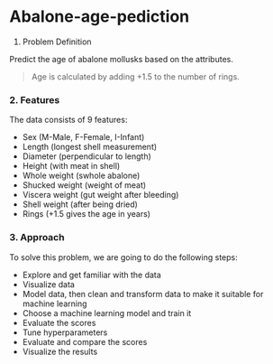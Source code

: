 # Abalone-age-pediction
1. Problem Definition

Predict the age of abalone mollusks based on the attributes.

> Age is calculated by adding +1.5 to the number of rings.

### 2. Features

The data consists of 9 features:

- Sex (M-Male, F-Female, I-Infant)
- Length (longest shell measurement)
- Diameter (perpendicular to length)
- Height (with meat in shell)
- Whole weight (swhole abalone)
- Shucked weight (weight of meat)
- Viscera weight (gut weight after bleeding)
- Shell weight (after being dried)
- Rings (+1.5 gives the age in years)

### 3. Approach

To solve this problem, we are going to do the following steps:

- Explore and get familiar with the data
- Visualize data
- Model data, then clean and transform data to make it suitable for machine learning
- Choose a machine learning model and train it
- Evaluate the scores
- Tune hyperparameters
- Evaluate and compare the scores
- Visualize the results
